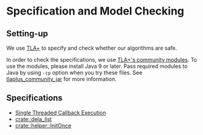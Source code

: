 # Specification and Model Checking

## Setting-up

We use [TLA+](https://lamport.azurewebsites.net/tla/tla.html) to specify and check whether our algorithms are safe.

In order to check the specifications, we use [TLA+'s community modules](https://github.com/tlaplus/CommunityModules).
To use the modules, please install Java 9 or later.
Pass required modules to Java by using `-cp` option when you try these files.
See [tlaplus_community_jar](https://github.com/ytakano/tlaplus_community_jar) for more information.

## Specifications

- [Single Threaded Callback Execution](./src/selector.rs/selector/)
- [crate::dela_list](./src/delta_list.rs/)
- [crate::helper::InitOnce](./src/helper.rs/init_once/)
